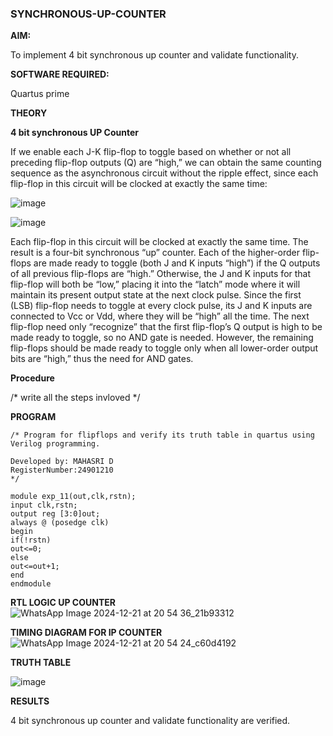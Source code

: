 ### SYNCHRONOUS-UP-COUNTER

**AIM:**

To implement 4 bit synchronous up counter and validate functionality.

**SOFTWARE REQUIRED:**

Quartus prime

**THEORY**

**4 bit synchronous UP Counter**

If we enable each J-K flip-flop to toggle based on whether or not all preceding flip-flop outputs (Q) are “high,” we can obtain the same counting sequence as the asynchronous circuit without the ripple effect, since each flip-flop in this circuit will be clocked at exactly the same time:

![image](https://github.com/naavaneetha/SYNCHRONOUS-UP-COUNTER/assets/154305477/d5db3fa0-e413-404c-b80e-b2f39d82e7e8)


![image](https://github.com/naavaneetha/SYNCHRONOUS-UP-COUNTER/assets/154305477/52cb61eb-d04b-442d-810c-31185a68410b)

Each flip-flop in this circuit will be clocked at exactly the same time.
The result is a four-bit synchronous “up” counter. Each of the higher-order flip-flops are made ready to toggle (both J and K inputs “high”) if the Q outputs of all previous flip-flops are “high.”
Otherwise, the J and K inputs for that flip-flop will both be “low,” placing it into the “latch” mode where it will maintain its present output state at the next clock pulse.
Since the first (LSB) flip-flop needs to toggle at every clock pulse, its J and K inputs are connected to Vcc or Vdd, where they will be “high” all the time.
The next flip-flop need only “recognize” that the first flip-flop’s Q output is high to be made ready to toggle, so no AND gate is needed.
However, the remaining flip-flops should be made ready to toggle only when all lower-order output bits are “high,” thus the need for AND gates.

**Procedure**

/* write all the steps invloved */

**PROGRAM**
```
/* Program for flipflops and verify its truth table in quartus using Verilog programming. 

Developed by: MAHASRI D
RegisterNumber:24901210
*/
```
```
module exp_11(out,clk,rstn);
input clk,rstn;
output reg [3:0]out;
always @ (posedge clk)
begin
if(!rstn)
out<=0;
else
out<=out+1;
end
endmodule
```


**RTL LOGIC UP COUNTER**
![WhatsApp Image 2024-12-21 at 20 54 36_21b93312](https://github.com/user-attachments/assets/e9b23c93-f39d-4217-8a20-259045253c59)


**TIMING DIAGRAM FOR IP COUNTER**
![WhatsApp Image 2024-12-21 at 20 54 24_c60d4192](https://github.com/user-attachments/assets/6e698c53-3261-4e51-9b18-545fd9916930)


**TRUTH TABLE**

![image](https://github.com/user-attachments/assets/28ba1250-1dd7-4f12-b40a-3d1e0e0acba3)


**RESULTS**

4 bit synchronous up counter and validate functionality are verified.
